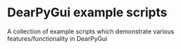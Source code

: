 # DearPyGui example scripts
A collection of example scripts which demonstrate various features/functionality in DearPyGui
